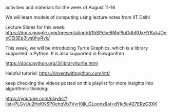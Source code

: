activities and materials for the week of August 11-16


We will learn models of computing using lecture notes from IIT Delhi

Lecture Slides for this week: https://docs.google.com/presentation/d/1bSPdse6MqPlqGdbRUxHYKukJOeoOEj3Ep3ivs0hyRvk/

This week, we will be introducing Turtle Graphics, which is a library supported in Python. It is also supported in Flowgorithm

https://docs.python.org/3/library/turtle.html

Helpful tutorial: https://inventwithpython.com/stt/



keep checking the videos posted on this playlist for more insights into algorithmic thinking:

https://youtube.com/playlist?list=PLGvUu2HxKNSP0ehqVb7VvrI0jk_GLoonz&si=dYle5e427ERzG3XK



